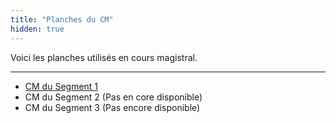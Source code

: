 ```yaml
---
title: "Planches du CM"
hidden: true
---
```


Voici les planches utilisés en cours magistral.

---

- [CM du Segment 1](2025/CM1.pdf)
- CM du Segment 2 (Pas en core disponible)
- CM du Segment 3 (Pas encore disponible)

